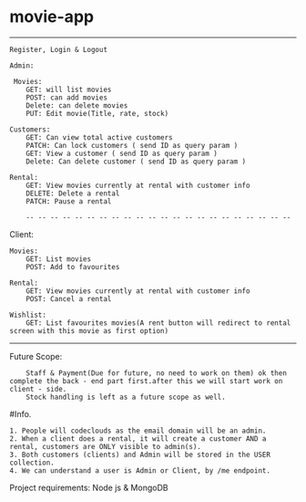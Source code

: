 # movie-app
-- -- -- -- -- -- -- -- -- -- -- -- -- -- -- -- -- -- -- -- -- -- -- -- --

    Register, Login & Logout

    Admin:

     Movies:
        GET: will list movies
        POST: can add movies
        Delete: can delete movies
        PUT: Edit movie(Title, rate, stock)

    Customers:
        GET: Can view total active customers
        PATCH: Can lock customers ( send ID as query param )
        GET: View a customer ( send ID as query param )
        Delete: Can delete customer ( send ID as query param )

    Rental:
        GET: View movies currently at rental with customer info
        DELETE: Delete a rental
        PATCH: Pause a rental

        -- -- -- -- -- -- -- -- -- -- -- -- -- -- -- -- -- -- -- -- -- -- 

        
Client:

    Movies:
        GET: List movies
        POST: Add to favourites

    Rental:
        GET: View movies currently at rental with customer info
        POST: Cancel a rental

    Wishlist:
        GET: List favourites movies(A rent button will redirect to rental screen with this movie as first option)

-- -- -- -- -- -- -- -- -- -- -- -- -- -- -- -- -- -- -- -- -- -- 
Future Scope: 

        Staff & Payment(Due for future, no need to work on them) ok then complete the back - end part first.after this we will start work on client - side.
        Stock handling is left as a future scope as well.

#Info.

    1. People will codeclouds as the email domain will be an admin.
    2. When a client does a rental, it will create a customer AND a rental, customers are ONLY visible to admin(s).
    3. Both customers (clients) and Admin will be stored in the USER collection.
    4. We can understand a user is Admin or Client, by /me endpoint.

Project requirements: Node js & MongoDB
